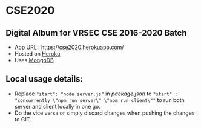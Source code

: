 # CSE2020

## Digital Album for VRSEC CSE 2016-2020 Batch

- App URL : https://cse2020.herokuapp.com/
- Hosted on [Heroku](https://dashboard.heroku.com/apps/cse2020)
- Uses [MongoDB](https://www.mongodb.com/)

## Local usage details:
- Replace `"start": "node server.js"` in *package.json* to `"start" : "concurrently \"npm run server\" \"npm run client\""` to run both server and client locally in one go.
- Do the vice versa or simply discard changes when pushing the changes to GIT.